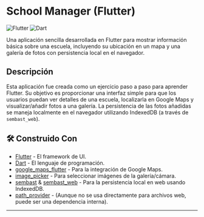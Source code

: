 # School Manager (Flutter)

![Flutter](https://img.shields.io/badge/Flutter-%2302569B.svg?style=for-the-badge&logo=Flutter&logoColor=white)
![Dart](https://img.shields.io/badge/Dart-%230175C2.svg?style=for-the-badge&logo=dart&logoColor=white)

Una aplicación sencilla desarrollada en Flutter para mostrar información básica sobre una escuela, incluyendo su ubicación en un mapa y una galería de fotos con persistencia local en el navegador.

## Descripción

Esta aplicación fue creada como un ejercicio paso a paso para aprender Flutter. Su objetivo es proporcionar una interfaz simple para que los usuarios puedan ver detalles de una escuela, localizarla en Google Maps y visualizar/añadir fotos a una galería. La persistencia de las fotos añadidas se maneja localmente en el navegador utilizando IndexedDB (a través de `sembast_web`).


## 🛠️ Construido Con

*   [Flutter](https://flutter.dev/) - El framework de UI.
*   [Dart](https://dart.dev/) - El lenguaje de programación.
*   [google_maps_flutter](https://pub.dev/packages/google_maps_flutter) - Para la integración de Google Maps.
*   [image_picker](https://pub.dev/packages/image_picker) - Para seleccionar imágenes de la galería/cámara.
*   [sembast](https://pub.dev/packages/sembast) & [sembast_web](https://pub.dev/packages/sembast_web) - Para la persistencia local en web usando IndexedDB.
*   [path_provider](https://pub.dev/packages/path_provider) - (Aunque no se usa directamente para archivos web, puede ser una dependencia interna).

---

